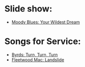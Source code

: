 # Slide show: <br>
- [Moody Blues: Your Wildest Dream](https://youtu.be/kmmPFrkuPq0) <br>

# Songs for Service:<br>
- [Byrds: Turn, Turn, Turn](https://youtu.be/eiprqeaydik)<br>
- [Fleetwood Mac: Landslide](https://youtu.be/WM7-PYtXtJM)<br>
